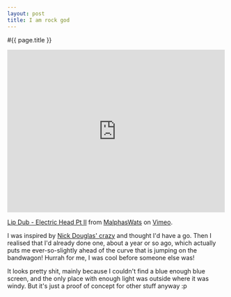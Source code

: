 ```yaml
---
layout: post
title: I am rock god
---
```


#{{ page.title }}

<iframe src="http://player.vimeo.com/video/172109" width="500" height="375" frameborder="0" webkitAllowFullScreen mozallowfullscreen allowFullScreen></iframe> <p><a href="http://vimeo.com/172109">Lip Dub - Electric Head Pt II</a> from <a href="http://vimeo.com/malphaswats">MalphasWats</a> on <a href="http://vimeo.com">Vimeo</a>.</p>

I was inspired by [Nick Douglas' crazy](#link_gone_forever) and thought I'd have a go. Then I realised that I'd already done one, about a year or so ago, which actually puts me ever-so-slightly ahead of the curve that is jumping on the bandwagon! Hurrah for me, I was cool before someone else was!

It looks pretty shit, mainly because I couldn't find a blue enough blue screen, and the only place with enough light was outside where it was windy. But it's just a proof of concept for other stuff anyway :p